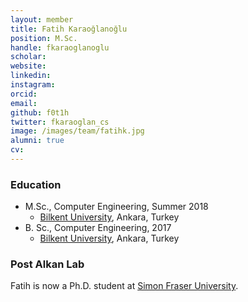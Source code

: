 ```yaml
---
layout: member
title: Fatih Karaoğlanoğlu
position: M.Sc. 
handle: fkaraoglanoglu
scholar: 
website: 
linkedin: 
instagram:
orcid: 
email: 
github: f0t1h
twitter: fkaraoglan_cs
image: /images/team/fatihk.jpg
alumni: true
cv: 
---
```


### Education

- M.Sc., Computer Engineering, Summer 2018  
  - [Bilkent University](http://www.cs.bilkent.edu.tr/), Ankara, Turkey
- B. Sc., Computer Engineering, 2017  
  - [Bilkent University](http://www.cs.bilkent.edu.tr/), Ankara, Turkey

### Post Alkan Lab

Fatih is now a Ph.D. student at [Simon Fraser University](http://www.cs.bilkent.edu.tr).
